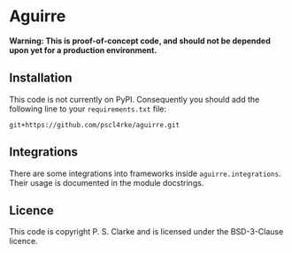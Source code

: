 
# Aguirre

**Warning: This is proof-of-concept code,
and should not be depended upon yet for a production environment.**

## Installation

This code is not currently on PyPI.
Consequently you should add the following line to your
`requirements.txt` file:

    git+https://github.com/pscl4rke/aguirre.git

## Integrations

There are some integrations into frameworks inside
`aguirre.integrations`.
Their usage is documented in the module docstrings.

## Licence

This code is copyright P. S. Clarke and is licensed under
the BSD-3-Clause licence.
